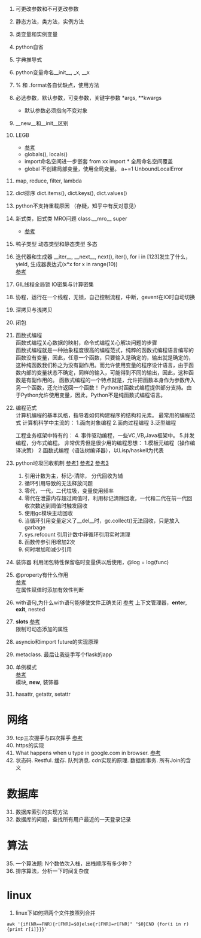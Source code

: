 1. 可更改参数和不可更改参数    
2. 静态方法，类方法，实例方法
3. 类变量和实例变量
4. python自省
5. 字典推导式
6. python变量命名__init__, _x, __x
7. % 和 .format各自优缺点，使用方法
8. 必选参数，默认参数，可变参数，关键字参数 *args, **kwargs
    * 默认参数必须指向不变对象
9. __new__和__init__区别
10. LEGB 
    * [参考](https://www.cnblogs.com/GuoYaxiang/p/6405814.html) 
    * globals(), locals()  
    * import命名空间进一步嵌套  from xx import * 全局命名空间覆盖  
    * global 不创建局部变量，使用全局变量。 a+=1 UnboundLocalError
11. map, reduce, filter, lambda
12. dict排序 dict.items(), dict.keys(), dict.values()
13. python不支持重载原因  （存疑，知乎中有反对意见）
14. 新式类，旧式类 MRO问题 class.\_\_mro\_\_  super
    * [参考](http://python.jobbole.com/86787/)
15. 鸭子类型 动态类型和静态类型 多态  
16. 迭代器和生成器  \_\_iter\_\_, \_\_next\_\_, next(), iter(), for i in \[123\]发生了什么，yield, 生成器表达式(x*x for x in range(10))   
    [参考](http://python.jobbole.com/87805/)
17. GIL线程全局锁 IO密集与计算密集  
18. 协程，运行在一个线程，无锁，自己控制流程，中断，gevent在IO时自动切换  
19. 深拷贝与浅拷贝  
20. 闭包  
21. 函数式编程  
    函数式编程关心数据的映射，命令式编程关心解决问题的步骤  
    函数式编程就是一种抽象程度很高的编程范式，纯粹的函数式编程语言编写的函数没有变量，因此，任意一个函数，只要输入是确定的，输出就是确定的，这种纯函数我们称之为没有副作用。而允许使用变量的程序设计语言，由于函数内部的变量状态不确定，同样的输入，可能得到不同的输出，因此，这种函数是有副作用的。
    函数式编程的一个特点就是，允许把函数本身作为参数传入另一个函数，还允许返回一个函数！
    Python对函数式编程提供部分支持。由于Python允许使用变量，因此，Python不是纯函数式编程语言。  
22. 编程范式  
    计算机编程的基本风格，指导着如何构建程序的结构和元素。
    最常用的编程范式
    计算机科学中主流的：
    1.面向对象编程
    2.面向过程编程
    3.泛型编程

    工程业务框架中特有的：
    4. 事件驱动编程，一些VC,VB,Java框架中。
    5.并发编程，分布式编程。 
    非常优秀但是很少用的编程思想：
    1.模板元编程（操作编译决策）
    2.函数式编程（语法树编译器），以Lisp/haskell为代表  
23. python垃圾回收机制 
    [参考1](https://www.cnblogs.com/pinganzi/p/6646742.html)
    [参考2](http://python.jobbole.com/87064/) 
    [参考3](https://blog.csdn.net/ialexanderi/article/details/65035857)
    1. 引用计数为主，标记-清除， 分代回收为辅 
    2. 循环引用导致的无法释放问题
    3. 零代，一代，二代垃圾，变量使用频率 
    4. 零代在泄露内存超过阈值时，利用标记清除回收，一代和二代在前一代回收次数达到阈值时触发回收  
    5. 使用gc模块主动回收  
    6. 当循环引用变量定义了__del__时，gc.collect()无法回收，只是放入garbage 
    7. sys.refcount  引用计数中非循环引用实时清理  
    8. 函数传参引用增加2次 
    9. 何时增加和减少引用   
24. 装饰器
    利用闭包特性保留临时变量供以后使用，@log  = log(func)
25. @property有什么作用  
    [参考](https://www.liaoxuefeng.com/wiki/001374738125095c955c1e6d8bb493182103fac9270762a000/001386820062641f3bcc60a4b164f8d91df476445697b9e000)   
    在属性赋值时添加有效性判断
26. with语句,为什么with语句能够使文件正确关闭
    [参考](https://www.ibm.com/developerworks/cn/opensource/os-cn-pythonwith/)
    上下文管理器，__enter__, __exit__, nested  
27. __slots__
    [参考](https://www.liaoxuefeng.com/wiki/001374738125095c955c1e6d8bb493182103fac9270762a000/0013868200605560b1bd3c660bf494282ede59fee17e781000)  
    限制可动态添加的属性

33. asyncio和import future的实现原理
34. metaclass. 最后让我徒手写个flask的app

37. 单例模式   
    [参考](http://python.jobbole.com/87294/)     
    模块, __new__, 装饰器  
38. hasattr, getattr, setattr

    
# 网络
39. tcp三次握手与四次挥手
    [参考](https://blog.csdn.net/qq_18425655/article/details/52163228)  
29. https的实现  
28. What happens when u type in google.com in browser.
    [参考](https://www.zhihu.com/question/20513729)
30. 状态码. Restful. 缓存. 队列消息. cdn实现的原理. 数据库事务. 所有Join的含义



# 数据库
31. 数据库索引的实现方法    
36. 数据库的问题，查找所有用户最近的一天登录记录

# 算法
35. 一个算法题: N个数依次入栈，出栈顺序有多少种？
32. 排序算法，分析一下时间复杂度  

# linux  
1. linux下如何把两个文件按照列合并
```
awk '{if(NR==FNR){r[FNR]=$0}else{r[FNR]=r[FNR]" "$0}END {for(i in r){print r[i]}}}'
```  
    